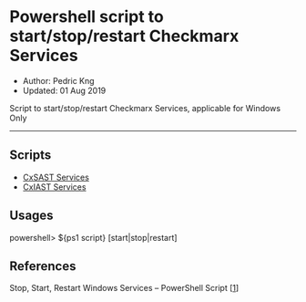 # Powershell script to start/stop/restart Checkmarx Services
* Author:   Pedric Kng  
* Updated:  01 Aug 2019

Script to start/stop/restart Checkmarx Services, applicable for Windows Only

***
## Scripts
- [CxSAST Services](cxsast-services.ps1)
- [CxIAST Services](cxiast-services.ps1)

## Usages
powershell> ${ps1 script} [start|stop|restart] 


## References
Stop, Start, Restart Windows Services – PowerShell Script [[1]]  
 
[1]: https://www.syspanda.com/index.php/2017/10/04/stop-start-restart-windows-services-powershell-script/ "Stop, Start, Restart Windows Services"  

